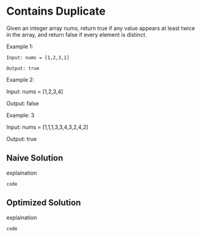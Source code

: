 # Contains Duplicate

Given an integer array nums, return true if any value appears at least twice in the array, and return false if every element is distinct.

Example 1:

`Input: nums = [1,2,3,1]`

`Output: true`

Example 2:

Input: nums = [1,2,3,4]

Output: false

Example: 3

Input: nums = [1,1,1,3,3,4,3,2,4,2]

Output: true

## Naive Solution

explaination

`code`

## Optimized Solution

explaination

`code`
